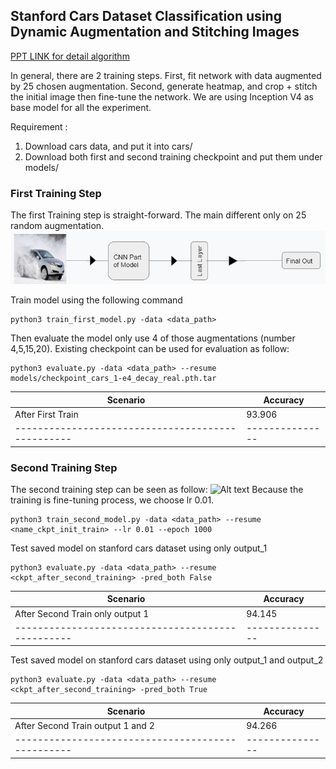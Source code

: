 ## Stanford Cars Dataset Classification using Dynamic Augmentation and Stitching Images

[PPT LINK for detail algorithm](https://docs.google.com/presentation/d/1mSd2WATNZr9X9gWaKbN3GbovtA3jijJhMFhMRHw2hf8/edit?usp=sharing)

In general, there are 2 training steps. First, fit network with data augmented by 25 chosen augmentation. Second, generate heatmap, and crop + stitch the initial image then fine-tune the network. We are using Inception V4 as base model for all the experiment.

Requirement :
1. Download cars data, and put it into cars/
2. Download both first and second training checkpoint and put them under models/

### First Training Step
The first Training step is straight-forward. The main different only on 25 random augmentation.
![Alt text](res/first_training.PNG?raw=true "First Training Step")


Train model using the following command
```
python3 train_first_model.py -data <data_path>
```

Then evaluate the model only use 4 of those augmentations (number 4,5,15,20). Existing checkpoint can be used for evaluation as follow:
```
python3 evaluate.py -data <data_path> --resume models/checkpoint_cars_1-e4_decay_real.pth.tar
```
| Scenario                                        | Accuracy      |
|-------------------------------------------------|---------------|
| After First Train                               | 93.906        |
|-------------------------------------------------|---------------|


### Second Training Step
The second training step can be seen as follow:
![Alt text](res/second_training.PNG?raw=true "Second Training Step")
Because the training is fine-tuning process, we choose lr 0.01.
```
python3 train_second_model.py -data <data_path> --resume <name_ckpt_init_train> --lr 0.01 --epoch 1000

```
Test saved model on stanford cars dataset using only output_1

```
python3 evaluate.py -data <data_path> --resume <ckpt_after_second_training> -pred_both False

```
| Scenario                                        | Accuracy      |
|-------------------------------------------------|---------------|
| After Second Train only output 1                | 94.145        |
|-------------------------------------------------|---------------|

Test saved model on stanford cars dataset using only output_1 and output_2
```
python3 evaluate.py -data <data_path> --resume <ckpt_after_second_training> -pred_both True

```
| Scenario                                        | Accuracy      |
|-------------------------------------------------|---------------|
| After Second Train output 1 and 2               | 94.266        |
|-------------------------------------------------|---------------|

